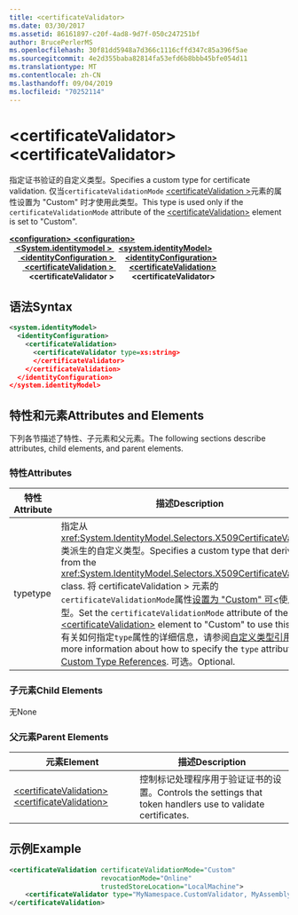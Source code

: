 ```yaml
---
title: <certificateValidator>
ms.date: 03/30/2017
ms.assetid: 86161897-c20f-4ad8-9d7f-050c247251bf
author: BrucePerlerMS
ms.openlocfilehash: 30f81dd5948a7d366c1116cffd347c85a396f5ae
ms.sourcegitcommit: 4e2d355baba82814fa53efd6b8bbb45bfe054d11
ms.translationtype: MT
ms.contentlocale: zh-CN
ms.lasthandoff: 09/04/2019
ms.locfileid: "70252114"
---
```

# <a name="certificatevalidator"></a><span data-ttu-id="071c6-101">\<certificateValidator></span><span class="sxs-lookup"><span data-stu-id="071c6-101">\<certificateValidator></span></span>
<span data-ttu-id="071c6-102">指定证书验证的自定义类型。</span><span class="sxs-lookup"><span data-stu-id="071c6-102">Specifies a custom type for certificate validation.</span></span> <span data-ttu-id="071c6-103">仅当`certificateValidationMode` [ \<certificateValidation >](certificatevalidation.md)元素的属性设置为 "Custom" 时才使用此类型。</span><span class="sxs-lookup"><span data-stu-id="071c6-103">This type is used only if the `certificateValidationMode` attribute of the [\<certificateValidation>](certificatevalidation.md) element is set to "Custom".</span></span>  
  
<span data-ttu-id="071c6-104">[ **\<configuration>** ](../configuration-element.md)</span><span class="sxs-lookup"><span data-stu-id="071c6-104">[**\<configuration>**](../configuration-element.md)</span></span>\
<span data-ttu-id="071c6-105">&nbsp;&nbsp;[ **\<System.identitymodel >** ](system-identitymodel.md)</span><span class="sxs-lookup"><span data-stu-id="071c6-105">&nbsp;&nbsp;[**\<system.identityModel>**](system-identitymodel.md)</span></span>\
<span data-ttu-id="071c6-106">&nbsp;&nbsp;&nbsp;&nbsp;[ **\<identityConfiguration >** ](identityconfiguration.md)</span><span class="sxs-lookup"><span data-stu-id="071c6-106">&nbsp;&nbsp;&nbsp;&nbsp;[**\<identityConfiguration>**](identityconfiguration.md)</span></span>\
<span data-ttu-id="071c6-107">&nbsp;&nbsp;&nbsp;&nbsp;&nbsp;&nbsp;[ **\<certificateValidation >** ](certificatevalidation.md)</span><span class="sxs-lookup"><span data-stu-id="071c6-107">&nbsp;&nbsp;&nbsp;&nbsp;&nbsp;&nbsp;[**\<certificateValidation>**](certificatevalidation.md)</span></span>\
<span data-ttu-id="071c6-108">&nbsp;&nbsp;&nbsp;&nbsp;&nbsp;&nbsp;&nbsp;&nbsp; **\<certificateValidator >**</span><span class="sxs-lookup"><span data-stu-id="071c6-108">&nbsp;&nbsp;&nbsp;&nbsp;&nbsp;&nbsp;&nbsp;&nbsp;**\<certificateValidator>**</span></span>  
  
## <a name="syntax"></a><span data-ttu-id="071c6-109">语法</span><span class="sxs-lookup"><span data-stu-id="071c6-109">Syntax</span></span>  
  
```xml  
<system.identityModel>  
  <identityConfiguration>  
    <certificateValidation>  
      <certificateValidator type=xs:string>  
      </certificateValidator>  
    </certificateValidation>  
  </identityConfiguration>  
</system.identityModel>  
```  
  
## <a name="attributes-and-elements"></a><span data-ttu-id="071c6-110">特性和元素</span><span class="sxs-lookup"><span data-stu-id="071c6-110">Attributes and Elements</span></span>  
 <span data-ttu-id="071c6-111">下列各节描述了特性、子元素和父元素。</span><span class="sxs-lookup"><span data-stu-id="071c6-111">The following sections describe attributes, child elements, and parent elements.</span></span>  
  
### <a name="attributes"></a><span data-ttu-id="071c6-112">特性</span><span class="sxs-lookup"><span data-stu-id="071c6-112">Attributes</span></span>  
  
|<span data-ttu-id="071c6-113">特性</span><span class="sxs-lookup"><span data-stu-id="071c6-113">Attribute</span></span>|<span data-ttu-id="071c6-114">描述</span><span class="sxs-lookup"><span data-stu-id="071c6-114">Description</span></span>|  
|---------------|-----------------|  
|<span data-ttu-id="071c6-115">type</span><span class="sxs-lookup"><span data-stu-id="071c6-115">type</span></span>|<span data-ttu-id="071c6-116">指定从<xref:System.IdentityModel.Selectors.X509CertificateValidator>类派生的自定义类型。</span><span class="sxs-lookup"><span data-stu-id="071c6-116">Specifies a custom type that derives from the <xref:System.IdentityModel.Selectors.X509CertificateValidator> class.</span></span> <span data-ttu-id="071c6-117">将 certificateValidation > 元素的`certificateValidationMode`属性[设置为 "Custom" 可\<](certificatevalidation.md)使用此类型。</span><span class="sxs-lookup"><span data-stu-id="071c6-117">Set the `certificateValidationMode` attribute of the [\<certificateValidation>](certificatevalidation.md) element to "Custom" to use this type.</span></span> <span data-ttu-id="071c6-118">有关如何指定`type`属性的详细信息，请参阅[自定义类型引用](../windows-workflow-foundation/index.md)。</span><span class="sxs-lookup"><span data-stu-id="071c6-118">For more information about how to specify the `type` attribute, see [Custom Type References](../windows-workflow-foundation/index.md).</span></span> <span data-ttu-id="071c6-119">可选。</span><span class="sxs-lookup"><span data-stu-id="071c6-119">Optional.</span></span>|  
  
### <a name="child-elements"></a><span data-ttu-id="071c6-120">子元素</span><span class="sxs-lookup"><span data-stu-id="071c6-120">Child Elements</span></span>  
 <span data-ttu-id="071c6-121">无</span><span class="sxs-lookup"><span data-stu-id="071c6-121">None</span></span>  
  
### <a name="parent-elements"></a><span data-ttu-id="071c6-122">父元素</span><span class="sxs-lookup"><span data-stu-id="071c6-122">Parent Elements</span></span>  
  
|<span data-ttu-id="071c6-123">元素</span><span class="sxs-lookup"><span data-stu-id="071c6-123">Element</span></span>|<span data-ttu-id="071c6-124">描述</span><span class="sxs-lookup"><span data-stu-id="071c6-124">Description</span></span>|  
|-------------|-----------------|  
|[<span data-ttu-id="071c6-125">\<certificateValidation></span><span class="sxs-lookup"><span data-stu-id="071c6-125">\<certificateValidation></span></span>](certificatevalidation.md)|<span data-ttu-id="071c6-126">控制标记处理程序用于验证证书的设置。</span><span class="sxs-lookup"><span data-stu-id="071c6-126">Controls the settings that token handlers use to validate certificates.</span></span>|  
  
## <a name="example"></a><span data-ttu-id="071c6-127">示例</span><span class="sxs-lookup"><span data-stu-id="071c6-127">Example</span></span>  
  
```xml  
<certificateValidation certificateValidationMode="Custom"  
                       revocationMode="Online"  
                       trustedStoreLocation="LocalMachine">  
    <certificateValidator type="MyNamespace.CustomValidator, MyAssembly" />    
</certificateValidation>        
```
